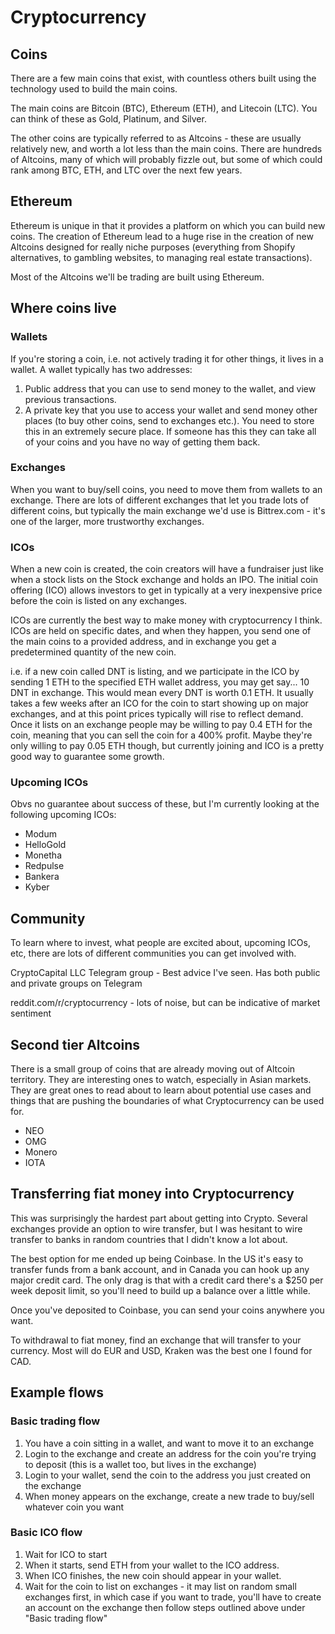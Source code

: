 # Cryptocurrency

## Coins
There are a few main coins that exist, with countless others built using the technology used to build the main coins.

The main coins are Bitcoin (BTC), Ethereum (ETH), and Litecoin (LTC). You can think of these as Gold, Platinum, and Silver.

The other coins are typically referred to as Altcoins - these are usually relatively new, and worth a lot less than the main coins. There are hundreds of Altcoins, many of which will probably fizzle out, but some of which could rank among BTC, ETH, and LTC over the next few years.

## Ethereum
Ethereum is unique in that it provides a platform on which you can build new coins. The creation of Ethereum lead to a huge rise in the creation of new Altcoins designed for really niche purposes (everything from Shopify alternatives, to gambling websites, to managing real estate transactions).

Most of the Altcoins we'll be trading are built using Ethereum.

## Where coins live

### Wallets
If you're storing a coin, i.e. not actively trading it for other things, it lives in a wallet. A wallet typically has two addresses:

1. Public address that you can use to send money to the wallet, and view previous transactions.
2. A private key that you use to access your wallet and send money other places (to buy other coins, send to exchanges etc.). You need to store this in an extremely secure place. If someone has this they can take all of your coins and you have no way of getting them back.

### Exchanges
When you want to buy/sell coins, you need to move them from wallets to an exchange. There are lots of different exchanges that let you trade lots of different coins, but typically the main exchange we'd use is Bittrex.com - it's one of the larger, more trustworthy exchanges.

### ICOs
When a new coin is created, the coin creators will have a fundraiser just like when a stock lists on the Stock exchange and holds an IPO. The initial coin offering (ICO) allows investors to get in typically at a very inexpensive price before the coin is listed on any exchanges.

ICOs are currently the best way to make money with cryptocurrency I think. ICOs are held on specific dates, and when they happen, you send one of the main coins to a provided address, and in exchange you get a predetermined quantity of the new coin.

i.e. if a new coin called DNT is listing, and we participate in the ICO by sending 1 ETH to the specified ETH wallet address, you may get say... 10 DNT in exchange. This would mean every DNT is worth 0.1 ETH. It usually takes a few weeks after an ICO for the coin to start showing up on major exchanges, and at this point prices typically will rise to reflect demand. Once it lists on an exchange people may be willing to pay 0.4 ETH for the coin, meaning that you can sell the coin for a 400% profit. Maybe they're only willing to pay 0.05 ETH though, but currently joining and ICO is a pretty good way to guarantee some growth.

### Upcoming ICOs
Obvs no guarantee about success of these, but I'm currently looking at the following upcoming ICOs:

* Modum
* HelloGold
* Monetha
* Redpulse
* Bankera
* Kyber

## Community
To learn where to invest, what people are excited about, upcoming ICOs, etc, there are lots of different communities you can get involved with.

CryptoCapital LLC Telegram group - Best advice I've seen. Has both public and private groups on Telegram

reddit.com/r/cryptocurrency - lots of noise, but can be indicative of market sentiment

## Second tier Altcoins
There is a small group of coins that are already moving out of Altcoin territory. They are interesting ones to watch, especially in Asian markets. They are great ones to read about to learn about potential use cases and things that are pushing the boundaries of what Cryptocurrency can be used for.

* NEO
* OMG
* Monero
* IOTA

## Transferring fiat money into Cryptocurrency
This was surprisingly the hardest part about getting into Crypto. Several exchanges provide an option to wire transfer, but I was hesitant to wire transfer to banks in random countries that I didn't know a lot about.

The best option for me ended up being Coinbase. In the US it's easy to transfer funds from a bank account, and in Canada you can hook up any major credit card. The only drag is that with a credit card there's a $250 per week deposit limit, so you'll need to build up a balance over a little while.

Once you've deposited to Coinbase, you can send your coins anywhere you want.

To withdrawal to fiat money, find an exchange that will transfer to your currency. Most will do EUR and USD, Kraken was the best one I found for CAD.

## Example flows

### Basic trading flow
1. You have a coin sitting in a wallet, and want to move it to an exchange
2. Login to the exchange and create an address for the coin you're trying to deposit (this is a wallet too, but lives in the exchange)
3. Login to your wallet, send the coin to the address you just created on the exchange
4. When money appears on the exchange, create a new trade to buy/sell whatever coin you want

### Basic ICO flow
1. Wait for ICO to start
2. When it starts, send ETH from your wallet to the ICO address.
3. When ICO finishes, the new coin should appear in your wallet.
4. Wait for the coin to list on exchanges - it may list on random small exchanges first, in which case if you want to trade, you'll have to create an account on the exchange then follow steps outlined above under "Basic trading flow"
